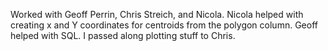 Worked with Geoff Perrin, Chris Streich, and Nicola. Nicola helped with creating x and Y coordinates for centroids from the polygon column. Geoff helped with SQL. I passed along plotting stuff to Chris.
